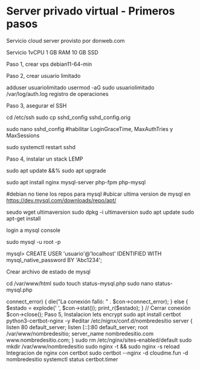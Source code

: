 # Server privado virtual - Primeros pasos

Servicio cloud server provisto por donweb.com

Servicio 1vCPU 1 GB RAM 10 GB SSD

Paso 1, crear vps debian11-64-min

Paso 2, crear usuario limitado

adduser usuariolimitado
usermod -aG sudo usuariolimitado
  /var/log/auth.log registro de operaciones
  
Paso 3, asegurar el SSH

cd /etc/ssh
sudo cp sshd_config  sshd_config.orig

sudo nano sshd_config
#habilitar LoginGraceTime, MaxAuthTries y MaxSessions

sudo systemctl restart sshd

Paso 4, instalar un stack LEMP

sudo apt update &&% sudo apt upgrade

sudo apt install nginx mysql-server php-fpm php-mysql

#debian no tiene los repos para mysql 
#ubicar ultima version de mysql en https://dev.mysql.com/downloads/repo/apt/

seudo wget ultimaversion
sudo dpkg -i ultimaversion
sudo apt update
sudo apt-get install 

login a mysql console

sudo mysql -u root -p

 mysql> CREATE USER 'usuario'@'localhost' IDENTIFIED WITH mysql_native_password BY 'Abc1234';

Crear archivo de estado de mysql

cd /var/www/html 
sudo touch status-mysql.php 
sudo nano status-mysql.php

<?php 
$servidor = "localhost"; 
$usuario = "usuario"; 
$pass = "Abc1234"; 
// Crear conexión $con = new mysqli($servidor, $usuario, $pass); 
// Confirmar if ($con->connect_error) { die("La conexión falló: " . $con->connect_error);
 } else { 
$estado = explode(' ', $con->stat()); 
print_r($estado); } 
// Cerrar conexión 
$con->close();

Paso 5, Instalacion lets encrypt

sudo apt install certbot python3-certbot-nginx -y


#editar /etc/nignx/conf.d/nombredesitio

server { 
listen 80 default_server; 
listen [::]:80 default_server;
root /var/www/nombredesitio; 
server_name nombredesitio.com www.nombredesitio.com; 
}

sudo rm /etc/nginx/sites-enabled/default

sudo mkdir /var/www/nombredesitio
sudo nginx -t && sudo nginx -s reload

Integracion de nginx con certbot

sudo certbot --nginx -d cloudme.fun -d nombredesitio

systemctl status certbot.timer

